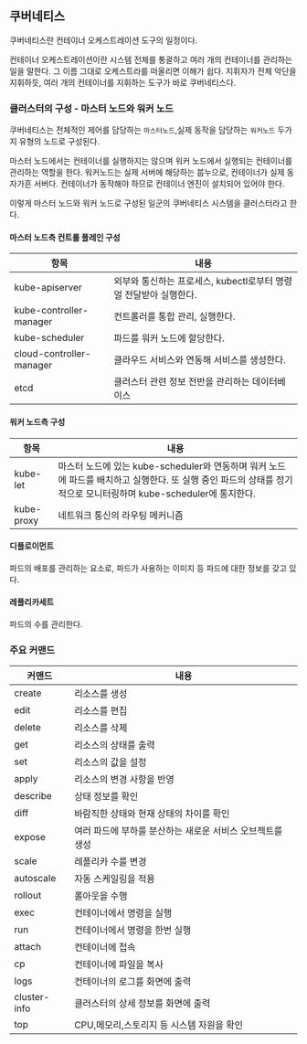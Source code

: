 ## 쿠버네티스

쿠버네티스란 컨테이너 오케스트레이션 도구의 일정이다.

컨테이너 오케스트레이션이란 시스템 전체를 통괄하고 여러 개의 컨테이너를 관리하는 일을 말한다.
그 이름 그대로 오케스트라를 떠올리면 이해가 쉽다. 지휘자가 전체 악단을 지휘하듯, 여러 개의 컨테이너를 지휘하는 도구가 바로 쿠버네티스다.

### 클러스터의 구성 - 마스터 노드와 워커 노드

쿠버네티스는 전체적인 제어를 담당하는 `마스터노드`,실제 동작을 담당하는 `워커노드` 두가지 유형의 노드로 구성된다.

마스터 노드에서는 컨테이너를 실행하지는 않으며 워커 노드에서 실행되는 컨테이너를 관리하는 역할을 한다.
워커노드는 실제 서버에 해당하는 붑누으로, 컨테이너가 실제 동자가흔 서버다. 컨테이너가 동작해야 하므로 컨테이너 엔진이 설치되어 있어야 한다.

이렇게 마스터 노드와 워커 노드로 구성된 일군의 쿠버네티스 시스템을 클러스터라고 한다.

#### 마스터 노드측 컨트롤 플레인 구성

| 항목                     | 내용                                                              |
| ------------------------ | ----------------------------------------------------------------- |
| kube-apiserver           | 외부와 통신하는 프로세스, kubectl로부터 명령얼 전달받아 실행한다. |
| kube-controller-manager  | 컨트롤러를 통합 관리, 실행한다.                                   |
| kube-scheduler           | 파드를 워커 노드에 할당한다.                                      |
| cloud-controller-manager | 클라우드 서비스와 연동해 서비스를 생성한다.                       |
| etcd                     | 클러스터 관련 정보 전반을 관리하는 데이터베이스                   |

#### 워커 노드측 구성

| 항목       | 내용                                                                                                                                                             |
| ---------- | ---------------------------------------------------------------------------------------------------------------------------------------------------------------- |
| kube-let   | 마스터 노드에 있는 kube-scheduler와 연동하며 워커 노드에 파드를 배치하고 실행한다. 또 실행 중인 파드의 상태를 정기적으로 모니터링하며 kube-scheduler에 통지한다. |
| kube-proxy | 네트워크 통신의 라우팅 메커니즘                                                                                                                                  |

#### 디플로이먼트

파드의 배포를 관리하는 요소로, 파드가 사용하는 이미지 등 파드에 대한 정보를 갖고 있다.

#### 레플리카세트

파드의 수를 관리한다.

### 주요 커맨드

| 커맨드       | 내용                                                      |
| ------------ | --------------------------------------------------------- |
| create       | 리소스를 생성                                             |
| edit         | 리소스를 편집                                             |
| delete       | 리소스를 삭제                                             |
| get          | 리소스의 상태를 출력                                      |
| set          | 리소스의 값을 설정                                        |
| apply        | 리소스의 변경 사항을 반영                                 |
| describe     | 상태 정보를 확인                                          |
| diff         | 바람직한 상태와 현재 상태의 차이를 확인                   |
| expose       | 여러 파드에 부하를 분산하는 새로운 서비스 오브젝트를 생성 |
| scale        | 레플리카 수를 변경                                        |
| autoscale    | 자동 스케일링을 적용                                      |
| rollout      | 롤아웃을 수행                                             |
| exec         | 컨테이너에서 명령을 실행                                  |
| run          | 컨테이너에서 명령을 한번 실행                             |
| attach       | 컨테이너에 접속                                           |
| cp           | 컨테이너에 파일을 복사                                    |
| logs         | 컨테이너의 로그를 화면에 출력                             |
| cluster-info | 클러스터의 상세 정보를 화면에 출력                        |
| top          | CPU,메모리,스토리지 등 시스템 자원을 확인                 |
